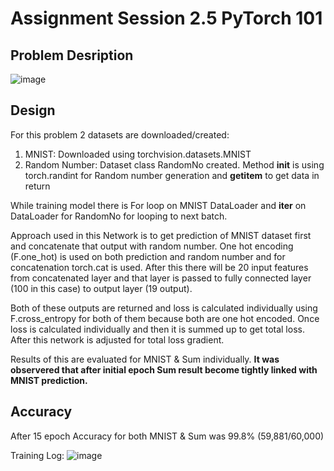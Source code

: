 # Assignment Session 2.5 PyTorch 101 

## Problem Desription

![image](https://user-images.githubusercontent.com/120099863/209846784-f75aaa07-2b7c-48b7-9345-141f5fb51aeb.png)

## Design
For this problem 2 datasets are downloaded/created:
1. MNIST: Downloaded using torchvision.datasets.MNIST
2. Random Number: Dataset class RandomNo created. Method __init__ is using torch.randint for Random number generation and __getitem__ to get data in return

While training model there is For loop on MNIST DataLoader and <b>iter</b> on DataLoader for RandomNo for looping to next batch. 

Approach used in this Network is to get prediction of MNIST dataset first and concatenate that output with random number. One hot encoding (F.one_hot) is used on both prediction and random number and for concatenation torch.cat is used. After this there will be 20 input features from concatenated layer and that layer is passed to fully connected layer (100 in this case) to output layer (19 output).

Both of these outputs are returned and loss is calculated individually using F.cross_entropy for both of them because both are one hot encoded. Once loss is calculated individually and then it is summed up to get total loss. After this network is adjusted for total loss gradient.

Results of this are evaluated for MNIST & Sum individually. <b>It was observered that after initial epoch Sum result become tightly linked with MNIST prediction.</b>

## Accuracy
After 15 epoch Accuracy for both MNIST & Sum was 99.8% (59,881/60,000) 

Training Log:
![image](https://user-images.githubusercontent.com/120099863/209853271-9fa02fce-6b14-43dc-ba79-3e9fce319a40.png)


